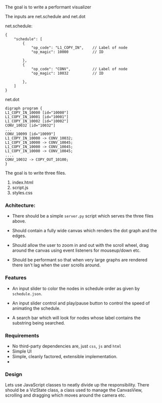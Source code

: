 

The goal is to write a performant visualizer 

The inputs are net.schedule and net.dot

net.schedule:
```
{
    "schedule": [
        {
            "op_code": "L1_COPY_IN",    // Label of node
            "op_magic": 10000           // ID

        },
        {
            "op_code": "CONV",          // Label of node
            "op_magic": 10032           // ID

        },
    ]
}
```

net.dot
```
digraph program {
L1_COPY_IN_10000 [id="10000"]
L1_COPY_IN_10001 [id="10001"]
L1_COPY_IN_10002 [id="10002"]
CONV_10032 [id="10032"]
...
CONV_10099 [id="10099"]
L1_COPY_IN_10000 -> CONV_10032;
L1_COPY_IN_10000 -> CONV_10045;
L1_COPY_IN_10000 -> CONV_10045;
L1_COPY_IN_10000 -> CONV_10045;
....
CONV_10032 -> COPY_OUT_10100;
}
```

The goal is to write three files.
1. index.html
2. script.js
3. styles.css

### Achitecture:

* There should be a simple `server.py` script which serves the three files above.

* Should contain a fully wide canvas which renders the dot graph and
  the edges.

* Should allow the user to zoom in and out with the scroll wheel,
   drag around the canvas using event listeners for mouseup/down etc.

* Should be performant so that when very large graphs are rendered there isn't
  lag when the user scrolls around.

### Features

* An input slider to color the nodes in schedule order as given by `schedule.json`.

* An input slider control and play/pause button to control the speed of animating the schedule.

* A search bar which will look for nodes whose label contains the substring being searched.

### Requirements

* No third-party dependencies are, just `css`, `js` and `html`
* Simple UI
* Simple, cleanly factored, extensible implementation.
* 

### Design

Lets use JavaScript classes to neatly divide up the responsibility.
There should be a VizState class, a class used to manage the CanvasView,
scrolling and dragging which moves around the camera etc. 


